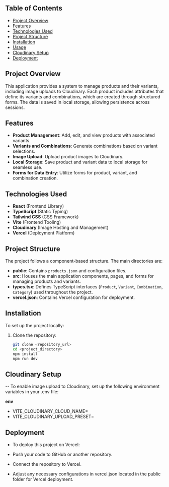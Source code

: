 ## Table of Contents
- [Project Overview](#project-overview)
- [Features](#features)
- [Technologies Used](#technologies-used)
- [Project Structure](#project-structure)
- [Installation](#installation)
- [Usage](#usage)
- [Cloudinary Setup](#cloudinary-setup)
- [Deployment](#deployment)

## Project Overview
This application provides a system to manage products and their variants, including image uploads to Cloudinary. Each product includes attributes that define its variants and combinations, which are created through structured forms. The data is saved in local storage, allowing persistence across sessions.

## Features
- **Product Management**: Add, edit, and view products with associated variants.
- **Variants and Combinations**: Generate combinations based on variant selections.
- **Image Upload**: Upload product images to Cloudinary.
- **Local Storage**: Save product and variant data to local storage for seamless use.
- **Forms for Data Entry**: Utilize forms for product, variant, and combination creation.

## Technologies Used
- **React** (Frontend Library)
- **TypeScript** (Static Typing)
- **Tailwind CSS** (CSS Framework)
- **Vite** (Frontend Tooling)
- **Cloudinary** (Image Hosting and Management)
- **Vercel** (Deployment Platform)

## Project Structure
The project follows a component-based structure. The main directories are:
- **public**: Contains `products.json` and configuration files.
- **src**: Houses the main application components, pages, and forms for managing products and variants.
- **types.tsx**: Defines TypeScript interfaces (`Product`, `Variant`, `Combination`, `Category`) used throughout the project.
- **vercel.json**: Contains Vercel configuration for deployment.

## Installation
To set up the project locally:
1. Clone the repository:
   ```bash
   git clone <repository_url>
   cd <project_directory>
   npm install
   npm run dev

## Cloudinary Setup
-- To enable image upload to Cloudinary, set up the following environment variables in your .env file:

**env**
- VITE_CLOUDINARY_CLOUD_NAME=
- VITE_CLOUDINARY_UPLOAD_PRESET=

## Deployment
- To deploy this project on Vercel:

- Push your code to GitHub or another repository.
- Connect the repository to Vercel.
- Adjust any necessary configurations in vercel.json located in the public folder for Vercel deployment.
